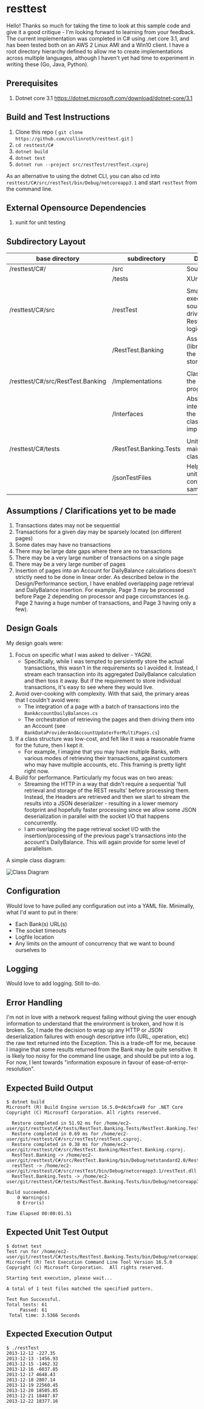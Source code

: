 # resttest
Hello!  Thanks so much for taking the time to look at this sample code and give it a good critique - I'm looking forward to learning from your feedback.  The current implementation was completed in C# using .net core 3.1, and has been tested both on an AWS 2 Linux AMI and a Win10 client.  I have a root directory hierarchy defined to allow me to create implementations across multiple languages, although I haven't yet had time to experiment in writing these (Go, Java, Python).

## Prerequisites
1. Dotnet core 3.1 https://dotnet.microsoft.com/download/dotnet-core/3.1

## Build and Test Instructions
1. Clone this repo ( ```git clone https://github.com/collinroth/resttest.git``` )
1. ```cd resttest/C#```
1. ```dotnet build```
1. ```dotnet test```
1. ```dotnet run --project src/restTest/restTest.csproj```

As an alternative to using the dotnet CLI, you can also cd into ```resttest/C#/src/restTest/bin/Debug/netcoreapp3.1``` and start ```restTest``` from the command line.


## External Opensource Dependencies
1. xunit for unit testing

## Subdirectory Layout

|base directory|subdirectory|Description|
|---|---|---|
|/resttest/C#/|/src|Source files|
||/tests|XUnit tests|
||||
|/resttest/C#/src|/restTest|Small main executable source file that drives into the RestTest.Banking logic|
||/RestTest.Banking|Assembly (library) where the logic is stored|
||||
/resttest/C#/src/RestTest.Banking|/Implementations|Classes defining the logic of the program|
||/Interfaces|Abstract interfaces that the above classes will implement|
||||
|/resttest/C#/tests|/RestTest.Banking.Tests|Unit tests for the main logic classes|
||/jsonTestFiles|Helper files for unit testing containing sample data|

## Assumptions / Clarifications yet to be made
1. Transactions dates may not be sequential
1. Transactions for a given day may be sparsely located (on different pages)
1. Some dates may have no transactions
1. There may be large date gaps where there are no transactions
1. There may be a very large number of transactions on a single page
1. There may be a very large number of pages
1. Insertion of pages into an Account for DailyBalance calculations doesn't strictly need to be done in linear order.  As described below in the Design/Performance section, I have enabled overlapping page retrieval and DailyBalance insertion.  For example, Page 3 may be processed before Page 2 depending on processor and page circumstances (e.g. Page 2 having a huge number of transactions, and Page 3 having only a few).

## Design Goals
My design goals were:
1. Focus on specific what I was asked to deliver - YAGNI.  
    * Specifically, while I was tempted to persistently store the actual transactions, this wasn't in the requirements so I avoided it.  Instead, I stream  each transaction into its aggregated DailyBalance calculation and then toss it away.  But if the requirement to store individual transactions, it's easy to see where they would live.
1. Avoid over-cooking with complexity.  With that said, the primary areas that I couldn't avoid were:
    * The integration of a page with a batch of transactions into the ```BankAccountDailyBalances.cs```
    * The orchestration of retrieving the pages and then driving them into an Account (see ```BankDataProviderAndAccountUpdaterForMultiPages.cs```)
1. If a class structure was low-cost, and felt like it was a reasonable frame for the future, then I kept it.  
    * For example, I imagine that you may have multiple Banks, with various modes of retrieving their transactions, against customers who may have multiple accounts, etc.  This framing is pretty light right now.
1. Build for performance.  Particularly my focus was on two areas:
    * Streaming the HTTP in a way that didn't require a sequential 'full retrieval and storage of the REST results' before processing them.  Instead, the Headers are retrieved and then we start to stream the results into a JSON deserializer - resulting in a lower memory footprint and hopefully faster processing since we allow some JSON deserialization in parallel with the socket I/O that happens concurrently.
    * I am overlapping the page retrieval socket I/O with the insertion/processing of the previous page's transactions into the account's DailyBalance.  This will again provide for some level of parallelism.

A simple class diagram:

![Class Diagram](ClassDiagram.png "Simple Class Diagram")

## Configuration
Would love to have pulled any configuration out into a YAML file.  Minimally, what I'd want to put in there:
* Each Bank(s) URL(s)
* The socket timeouts
* Logfile location
* Any limits on the amount of concurrency that we want to bound ourselves to

## Logging
Would love to add logging.  Still to-do.

## Error Handling
I'm not in love with a network request failing without giving the user enough information to understand that the environment is broken, and how it is broken.  So, I made the decision to wrap up any HTTP or JSON deserialization failures with enough descriptive info (URL, operation, etc) the raw text returned into the Exception.  This is a trade-off for me, because I imagine that some results returned from the Bank may be quite sensitive.  It is likely too noisy for the command line usage, and should be put into a log.  For now, I lent towards "information exposure in favour of ease-of-error-resolution".

## Expected Build Output
```
$ dotnet build
Microsoft (R) Build Engine version 16.5.0+d4cbfca49 for .NET Core
Copyright (C) Microsoft Corporation. All rights reserved.

  Restore completed in 51.92 ms for /home/ec2-user/git/resttest/C#/tests/RestTest.Banking.Tests/RestTest.Banking.Tests.csproj.
  Restore completed in 0.69 ms for /home/ec2-user/git/resttest/C#/src/restTest/restTest.csproj.
  Restore completed in 0.38 ms for /home/ec2-user/git/resttest/C#/src/RestTest.Banking/RestTest.Banking.csproj.
  RestTest.Banking -> /home/ec2-user/git/resttest/C#/src/RestTest.Banking/bin/Debug/netstandard2.0/RestTest.Banking.dll
  restTest -> /home/ec2-user/git/resttest/C#/src/restTest/bin/Debug/netcoreapp3.1/restTest.dll
  RestTest.Banking.Tests -> /home/ec2-user/git/resttest/C#/tests/RestTest.Banking.Tests/bin/Debug/netcoreapp3.1/RestTest.Banking.Tests.dll

Build succeeded.
    0 Warning(s)
    0 Error(s)

Time Elapsed 00:00:01.51
```
## Expected Unit Test Output
```
$ dotnet test
Test run for /home/ec2-user/git/resttest/C#/tests/RestTest.Banking.Tests/bin/Debug/netcoreapp3.1/RestTest.Banking.Tests.dll(.NETCoreApp,Version=v3.1)
Microsoft (R) Test Execution Command Line Tool Version 16.5.0
Copyright (c) Microsoft Corporation.  All rights reserved.

Starting test execution, please wait...

A total of 1 test files matched the specified pattern.

Test Run Successful.
Total tests: 61
     Passed: 61
 Total time: 3.5366 Seconds
```
## Expected Execution Output
```
$ ./restTest
2013-12-12 -227.35
2013-12-13 -1456.93
2013-12-15 -1462.32
2013-12-16 -6037.85
2013-12-17 4648.43
2013-12-18 2807.14
2013-12-19 22560.45
2013-12-20 18505.85
2013-12-21 18487.87
2013-12-22 18377.16
```
